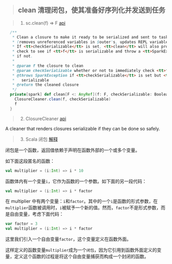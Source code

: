 > ## clean 清理闭包，使其准备好序列化并发送到任务

> 1. sc.clean(f) => F [api](https://github.com/apache/spark/blob/master/core/src/main/scala/org/apache/spark/SparkContext.scala)

```scala
  /**
   * Clean a closure to make it ready to be serialized and sent to tasks
   * (removes unreferenced variables in $outer's, updates REPL variables)
   * If <tt>checkSerializable</tt> is set, <tt>clean</tt> will also proactively
   * check to see if <tt>f</tt> is serializable and throw a <tt>SparkException</tt>
   * if not.
   *
   * @param f the closure to clean
   * @param checkSerializable whether or not to immediately check <tt>f</tt> for serializability
   * @throws SparkException if <tt>checkSerializable</tt> is set but <tt>f</tt> is not
   *   serializable
   * @return the cleaned closure
   */
  private[spark] def clean[F <: AnyRef](f: F, checkSerializable: Boolean = true): F = {
    ClosureCleaner.clean(f, checkSerializable)
    f
  }
```

> 2. ClosureCleaner [api](https://github.com/apache/spark/blob/master/core/src/main/scala/org/apache/spark/util/ClosureCleaner.scala) 

A cleaner that renders closures serializable if they can be done so safely.

> 3. Scala 闭包 [解释](https://www.runoob.com/scala/scala-closures.html)

闭包是一个函数，返回值依赖于声明在函数外部的一个或多个变量。

如下面这段匿名的函数：
```scala
val multiplier = (i:Int) => i * 10
```
函数体内有一个变量`i`，它作为函数的一个参数。如下面的另一段代码：
```scala
val multiplier = (i:Int) => i * factor
```
在 multiplier 中有两个变量：`i`和`factor`。其中的一个`i`是函数的形式参数，在`multiplier`函数被调用时，`i`被赋予一个新的值。然而，`factor`不是形式参数，而是自由变量，考虑下面代码：
```scala
var factor = 3  
val multiplier = (i:Int) => i * factor  
```
这里我们引入一个自由变量`factor`，这个变量定义在函数外面。

这样定义的函数变量`multiplier`成为一个`闭包`，因为它引用到函数外面定义的变量，定义这个函数的过程是将这个自由变量捕获而构成一个封闭的函数。